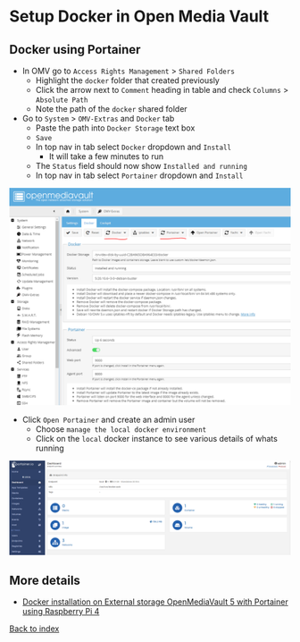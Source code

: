 # Setup Docker in Open Media Vault

## Docker using Portainer

* In OMV go to `Access Rights Management` > `Shared Folders`
  * Highlight the `docker` folder that created previously
  * Click the arrow next to `Comment` heading in table and check `Columns` > `Absolute Path`
  * Note the path of the `docker` shared folder
* Go to `System` > `OMV-Extras` and `Docker` tab
  * Paste the path into `Docker Storage` text box
  * `Save`
  * In top nav in tab select `Docker` dropdown and `Install`
    *  It will take a few minutes to run
  * The `Status` field should now show `Installed and running`
  * In top nav in tab select `Portainer` dropdown and `Install`

<img src="img/06_docker_and_portainer_installed.PNG" />

* Click `Open Portainer` and create an admin user
  * Choose `manage the local docker environment`
  * Click on the `local` docker instance to see various details of whats running

<img src="img/06_portainer_website.PNG" />

## More details

* [Docker installation on External storage OpenMediaVault 5 with Portainer using Raspberry Pi 4](https://www.youtube.com/watch?v=HinflCTwFcE&list=PLulABMF2ltKoQFbhWSZpvhQx9KXXMibKa&index=24)

[Back to index](index.md)